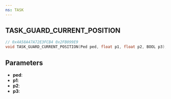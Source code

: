 ```yaml
---
ns: TASK
---
```

## TASK_GUARD_CURRENT_POSITION

```c
// 0x4A58A47A72E3FCB4 0x2FB099E9
void TASK_GUARD_CURRENT_POSITION(Ped ped, float p1, float p2, BOOL p3);
```

## Parameters
* **ped**:
* **p1**:
* **p2**:
* **p3**:
